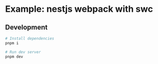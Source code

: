 # Example: nestjs webpack with swc

## Development

```sh
# Install dependencies
pnpm i

# Run dev server
pnpm dev
```